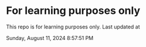 # For learning purposes only
This repo is for learning purposes only.
Last updated at

Sunday, August 11, 2024 8:57:51 PM

